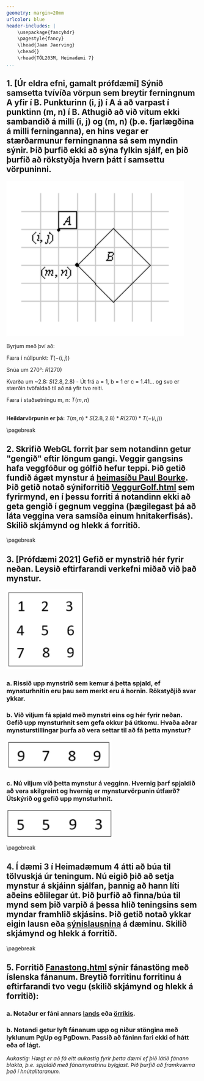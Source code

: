 ```yaml
---
geometry: margin=20mm
urlcolor: blue
header-includes: |
    \usepackage{fancyhdr}
    \pagestyle{fancy}
    \lhead{Jaan Jaerving}
    \chead{}
    \rhead{TÖL203M, Heimadæmi 7}
...
```


## 1. [Úr eldra efni, gamalt prófdæmi]  Sýnið samsetta tvívíða vörpun sem breytir ferningnum A yfir í B.  Punkturinn (i, j) í A á að varpast í punktinn (m, n) í B.  Athugið að við vitum ekki sambandið á milli (i, j) og (m, n) (þ.e. fjarlægðina á milli ferninganna), en hins vegar er stærðarmunur ferningnanna sá sem myndin sýnir.  Þið þurfið ekki að sýna fylkin sjálf, en þið þurfið að rökstyðja hvern þátt í samsettu vörpuninni.

![Vörpun](1.png)

Byrjum með því að:

Færa í núllpunkt: $T(-(i, j))$

Snúa um 270°: $R(270)$

Kvarða um ~2.8: $S(2.8, 2.8)$ - Út frá a = 1, b = 1 er c = 1.41... og svo er stærðin tvöfaldað til að ná yfir tvo reiti.

Færa í staðsetningu m, n: $T(m, n)$

\
**Heildarvörpunin er þá:** $T(m, n)*S(2.8, 2.8)*R(270)*T(-(i, j))$

\pagebreak

## 2. Skrifið WebGL forrit þar sem notandinn getur "gengið" eftir löngum gangi.  Veggir gangsins hafa veggfóður og gólfið hefur teppi.  Þið getið fundið ágæt mynstur á [heimasíðu Paul Bourke](http://paulbourke.net/texturelibrary/).  Þið getið notað sýniforritið [VeggurGolf.html](https://hjalmtyr.github.io/WebGL-forrit/Angel/VeggurGolf.html) sem fyrirmynd, en í þessu forriti á notandinn ekki að geta gengið í gegnum veggina (þægilegast þá að láta veggina vera samsíða einum hnitakerfisás).  Skilið skjámynd og hlekk á forritið.


\pagebreak

## 3. [Prófdæmi 2021] Gefið er mynstrið hér fyrir neðan.  Leysið eftirfarandi verkefni miðað við það mynstur.

![Mynstur](21.png)

### a. Rissið upp mynstrið sem kemur á þetta spjald, ef mynsturhnitin eru þau sem merkt eru á hornin.  Rökstyðjið svar ykkar.

### b. Við viljum fá spjald með mynstri eins og hér fyrir neðan.  Gefið upp mynsturhnit sem gefa okkur þá útkomu.  Hvaða aðrar mynsturstillingar þurfa að vera settar til að fá þetta mynstur?

![Mynstur2](23.png)

### c. Nú viljum við þetta mynstur á vegginn.  Hvernig þarf spjaldið að vera skilgreint og hvernig er mynsturvörpunin útfærð?  Útskýrið og gefið upp mynsturhnit.

![Mynstur3](24.png)


\pagebreak

## 4. Í dæmi 3 í Heimadæmum 4 átti að búa til tölvuskjá úr teningum.  Nú eigið þið að setja mynstur á skjáinn sjálfan, þannig að hann líti aðeins eðlilegar út.  Þið þurfið að finna/búa til mynd sem þið varpið á þessa hlið teningsins sem myndar framhlið skjásins.  Þið getið notað ykkar eigin lausn eða [sýnislausnina](https://hjalmtyr.github.io/WebGL-forrit/Lausnir/tolvuskjar.html) á dæminu.  Skilið skjámynd og hlekk á forritið.


\pagebreak

## 5. Forritið [Fanastong.html](https://hjalmtyr.github.io/WebGL-forrit/Angel/Fanastong.html) sýnir fánastöng með íslenska fánanum.  Breytið forritinu forritinu á eftirfarandi tvo vegu (skilið skjámynd og hlekk á forritið):

### a. Notaður er fáni annars [lands](https://en.wikipedia.org/wiki/Gallery_of_sovereign_state_flags) eða [örríkis](https://en.wikipedia.org/wiki/Flags_of_micronations).

### b. Notandi getur lyft fánanum upp og niður stöngina með lyklunum PgUp og PgDown. Passið að fáninn fari ekki of hátt eða of lágt.

*Aukastig:  Hægt er að fá eitt aukastig fyrir þetta dæmi ef þið látið fánann blakta, þ.e. spjaldið með fánamynstrinu bylgjast.  Þið þurfið að framkvæma það í hnútalitaranum.*
